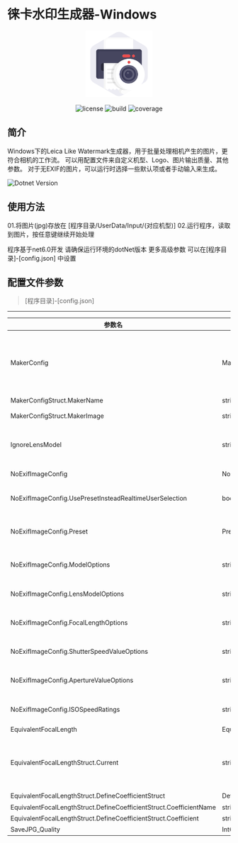 # 徕卡水印生成器-Windows
<p align="center">
  <img src="./screenshot/icon.png" alt="项目图标" width="150"/>
</p>

<div align="center">
  <img src="https://img.shields.io/github/license/AmagiSakuya/Leica-Like-Watermark-Generator-Windows" alt="license">
  <img src="https://img.shields.io/badge/dotnet-%3E%3D6.0-blue" alt="build">
  <img src="https://img.shields.io/badge/Twitter-@昨夜丶-1DA1F2?logo=twitter" alt="coverage">
</div>

## 简介
Windows下的Leica Like Watermark生成器，用于批量处理相机产生的图片，更符合相机的工作流。
可以用配置文件来自定义机型、Logo、图片输出质量、其他参数。
对于无EXIF的图片，可以运行时选择一些默认项或者手动输入来生成。

![Dotnet Version](./screenshot/1.gif)

## 使用方法

01.将图片(jpg)存放在 [程序目录/UserData/Input/(对应机型)]
02.运行程序，读取到图片，按任意键继续开始处理

程序基于net6.0开发 请确保运行环境的dotNet版本
更多高级参数 可以在[程序目录]-[config.json] 中设置

## 配置文件参数 
> [程序目录]-[config.json]
-- -- --

| 参数名       | 类型    | 说明     |
| --------- | ------- | ------- |
| MakerConfig     | MakerConfigStruct[]   | 相机制造商配置</br>会根据此配置在UserData中生成对应厂商的Input Output文件夹 </br>生成水印的Logo会使用此处配置的图片   |
| MakerConfigStruct.MakerName     | string   | 厂商名   |
| MakerConfigStruct.MakerImage     | string   | 厂商Logo图片相对路径   |
| IgnoreLensModel     | string[]   | 从EXIF中读出这些镜头时忽略，让用户处理 (如老蛙镜头 可能会写入"----"这样的数据)   |
| NoExifImageConfig     | NoExifImageConfig   | 无法读取Exif信息时的处理方式配置 |
| NoExifImageConfig.UsePresetInsteadRealtimeUserSelection     | bool  | 是否使用预设值，不用在运行时让用户一个一个选择 |
| NoExifImageConfig.Preset     | PresetSturct  | 预设值 包含【厂商】【机型】【镜头】【焦段】【ISO】【快门速度】【光圈】【时间】 |
| NoExifImageConfig.ModelOptions     | string[]  | 当不使用预设值时候，用户可以选择的【机型】选项 |
| NoExifImageConfig.LensModelOptions     | string[]  | 当不使用预设值时候，用户可以选择的【镜头】选项 |
| NoExifImageConfig.FocalLengthOptions     | string[]  | 当不使用预设值时候，用户可以选择的【焦段】选项 |
| NoExifImageConfig.ShutterSpeedValueOptions     | string[]  | 当不使用预设值时候，用户可以选择的【快门速度】选项 |
| NoExifImageConfig.ApertureValueOptions     | string[]  | 当不使用预设值时候，用户可以选择的【光圈】选项 |
| NoExifImageConfig.ISOSpeedRatings     | string[]  | 当不使用预设值时候，用户可以选择的【ISO】选项 |
| EquivalentFocalLength     | EquivalentFocalLengthStruct  | 等效焦距设置  |
| EquivalentFocalLengthStruct.Current     | string  | 该值必须是【DefineCoefficient】中定义的某个【CoefficientName】其中一个，代表乘上配置的系数 |
| EquivalentFocalLengthStruct.DefineCoefficientStruct     | DefineCoefficientStruct  | 等效焦距配置 |
| EquivalentFocalLengthStruct.DefineCoefficientStruct.CoefficientName     | string  | 等效焦距名称 |
| EquivalentFocalLengthStruct.DefineCoefficientStruct.Coefficient     | string  | 等效焦距系数 |
|SaveJPG_Quality     | Int64  | 输出JPG图片质量 |